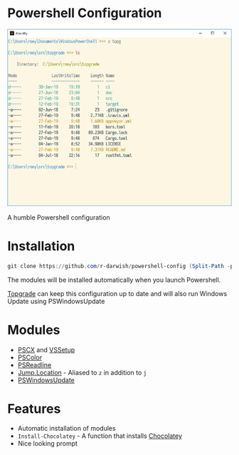 # Powershell Configuration

![Screenshot](screenshot.png)

A humble Powershell configuration

# Installation

``` powershell
git clone https://github.com/r-darwish/powershell-config (Split-Path -parent $profile)
```

The modules will be installed automatically when you launch Powershell.

[Topgrade](https://github.com/r-darwish/topgrade) can keep this configuration up to date and will also run Windows Update using PSWindowsUpdate

# Modules

* [PSCX](https://github.com/Pscx/Pscx) and [VSSetup](https://github.com/Microsoft/vssetup.powershell)
* [PSColor](https://github.com/Davlind/PSColor)
* [PSReadline](https://github.com/lzybkr/PSReadLine)
* [Jump.Location](https://github.com/tkellogg/Jump-Location) - Aliased to `z` in addition to `j`
* [PSWindowsUpdate](https://www.powershellgallery.com/packages/PSWindowsUpdate/2.1.0.1)

# Features

* Automatic installation of modules
* `Install-Chocolatey` - A function that installs [Chocolatey](https://chocolatey.org/)
* Nice looking prompt
